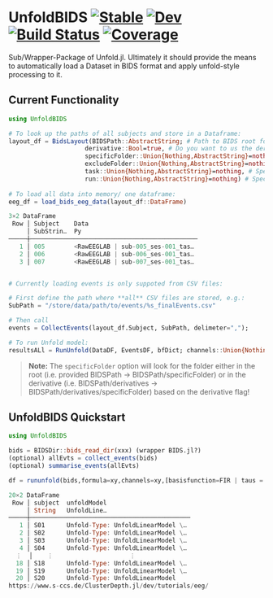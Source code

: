 # UnfoldBIDS [![Stable](https://img.shields.io/badge/docs-stable-blue.svg)](https://reneskukies.github.io/UnfoldBIDS.jl/stable) [![Dev](https://img.shields.io/badge/docs-dev-blue.svg)](https://reneskukies.github.io/UnfoldBIDS.jl/dev) [![Build Status](https://github.com/reneskukies/UnfoldBIDS.jl/actions/workflows/CI.yml/badge.svg?branch=main)](https://github.com/reneskukies/UnfoldBIDS.jl/actions/workflows/CI.yml?query=branch%3Amain) [![Coverage](https://codecov.io/gh/reneskukies/UnfoldBIDS.jl/branch/main/graph/badge.svg)](https://codecov.io/gh/reneskukies/UnfoldBIDS.jl)

Sub/Wrapper-Package of Unfold.jl. Ultimately it should provide the means to automatically load a Dataset in BIDS format and apply unfold-style processing to it. 

## Current Functionality

```julia
using UnfoldBIDS

# To look up the paths of all subjects and store in a Dataframe:
layout_df = BidsLayout(BIDSPath::AbstractString; # Path to BIDS root folder
                     derivative::Bool=true, # Do you want to us the derivative/ processed data? Default = true
                     specificFolder::Union{Nothing,AbstractString}=nothing, # If you want a specific folder in derivatives or root specify here
                     excludeFolder::Union{Nothing,AbstractString}=nothing, # You can exclude specific folders when not looking for a specific sub-folder 
                     task::Union{Nothing,AbstractString}=nothing, # Specify task; will load all tasks if not specified
                     run::Union{Nothing,AbstractString}=nothing) # Specify run; will load all runs if not specified
           
# To load all data into memory/ one dataframe:           
eeg_df = load_bids_eeg_data(layout_df::DataFrame)

3×2 DataFrame
 Row │ Subject    Data                              
     │ SubStrin…  Py                                
─────┼──────────────────────────────────────────────
   1 │ 005        <RawEEGLAB | sub-005_ses-001_tas…
   2 │ 006        <RawEEGLAB | sub-006_ses-001_tas…
   3 │ 007        <RawEEGLAB | sub-007_ses-001_tas…


# Currently loading events is only suppoted from CSV files:

# First define the path where **all** CSV files are stored, e.g.:
SubPath = "/store/data/path/to/events/%s_finalEvents.csv"

# Then call
events = CollectEvents(layout_df.Subject, SubPath, delimeter=",");

# To run Unfold model:
resultsALl = RunUnfold(DataDF, EventsDF, bfDict; channels::Union{Nothing, String, Integer}=nothing, eventcolumn="event")

```


> **Note:** The ```specificFolder``` option will look for the folder either in the root (i.e. provided BIDSPath -> BIDSPath/specificFolder) or in the derivative (i.e. BIDSPath/derivatives -> BIDSPath/derivatives/specificFolder) based on the derivative flag!  



## UnfoldBIDS Quickstart

```julia
using UnfoldBIDS

bids = BIDSDir::bids_read_dir(xxx) (wrapper BIDS.jl?)
(optional) allEvts = collect_events(bids)
(optional) summarise_events(allEvts)

df = rununfold(bids,formula=xy,channels=xy,[basisfunction=FIR | taus = [-0.3,1.] ,...)

20×2 DataFrame
 Row │ subject  unfoldModel                       
     │ String   UnfoldLine…                       
─────┼────────────────────────────────────────────
   1 │ S01      Unfold-Type: UnfoldLinearModel \…
   2 │ S02      Unfold-Type: UnfoldLinearModel \…
   3 │ S03      Unfold-Type: UnfoldLinearModel \…
   4 │ S04      Unfold-Type: UnfoldLinearModel \…
  ⋮  │    ⋮                     ⋮
  18 │ S18      Unfold-Type: UnfoldLinearModel \…
  19 │ S19      Unfold-Type: UnfoldLinearModel \…
  20 │ S20      Unfold-Type: UnfoldLinearModel 
https://www.s-ccs.de/ClusterDepth.jl/dev/tutorials/eeg/

```

